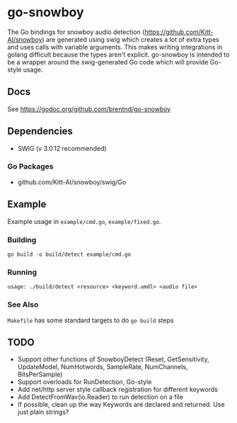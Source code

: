 # go-snowboy

The Go bindings for snowboy audio detection (https://github.com/Kitt-AI/snowboy) are generated using swig which
 creates a lot of extra types and uses calls with variable arguments. This makes writing integrations in golang difficult
 because the types aren't explicit. go-snowboy is intended to be a wrapper around the swig-generated Go code which will
 provide Go-style usage.

## Docs
See https://godoc.org/github.com/brentnd/go-snowboy

## Dependencies
* SWIG (v 3.0.12 recommended)

### Go Packages
* github.com/Kitt-AI/snowboy/swig/Go

## Example

Example usage in `example/cmd.go`, `example/fixed.go`.

### Building
```
go build -o build/detect example/cmd.go
```

### Running
```
usage: ./build/detect <resource> <keyword.umdl> <audio file>
```

### See Also
`Makefile` has some standard targets to do `go build` steps

## TODO
* Support other functions of SnowboyDetect (Reset, GetSensitivity, UpdateModel, NumHotwords, SampleRate, NumChannels, BitsPerSample)
* Support overloads for RunDetection, Go-style
* Add net/http server style callback registration for different keywords
* Add DetectFromWav(io.Reader) to run detection on a file
* If possible, clean up the way Keywords are declared and returned. Use just plain strings?